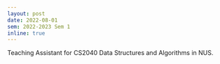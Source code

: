 ```yaml
---
layout: post
date: 2022-08-01
sem: 2022-2023 Sem 1
inline: true
---
```


Teaching Assistant for CS2040 Data Structures and Algorithms in NUS.